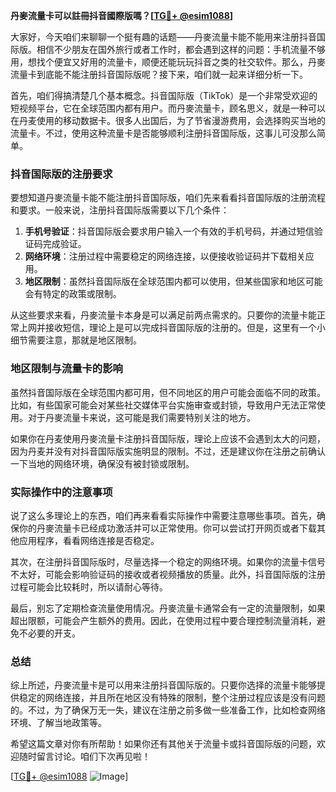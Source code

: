 **丹麥流量卡可以註冊抖音國際版嗎？[[TG💪+ @esim1088](https://t.me/s/esim1088)]**

大家好，今天咱们来聊聊一个挺有趣的话题——丹麥流量卡能不能用来注册抖音国际版。相信不少朋友在国外旅行或者工作时，都会遇到这样的问题：手机流量不够用，想找个便宜又好用的流量卡，顺便还能玩玩抖音之类的社交软件。那么，丹麥流量卡到底能不能注册抖音国际版呢？接下来，咱们就一起来详细分析一下。

首先，咱们得搞清楚几个基本概念。抖音国际版（TikTok）是一个非常受欢迎的短视频平台，它在全球范围内都有用户。而丹麥流量卡，顾名思义，就是一种可以在丹麦使用的移动数据卡。很多人出国后，为了节省漫游费用，会选择购买当地的流量卡。不过，使用这种流量卡是否能够顺利注册抖音国际版，这事儿可没那么简单。

### 抖音国际版的注册要求

要想知道丹麥流量卡能不能注册抖音国际版，咱们先来看看抖音国际版的注册流程和要求。一般来说，注册抖音国际版需要以下几个条件：

1. **手机号验证**：抖音国际版会要求用户输入一个有效的手机号码，并通过短信验证码完成验证。
2. **网络环境**：注册过程中需要稳定的网络连接，以便接收验证码并下载相关应用。
3. **地区限制**：虽然抖音国际版在全球范围内都可以使用，但某些国家和地区可能会有特定的政策或限制。

从这些要求来看，丹麥流量卡本身是可以满足前两点需求的。只要你的流量卡能正常上网并接收短信，理论上是可以完成抖音国际版的注册的。但是，这里有一个小细节需要注意，那就是地区限制。

### 地区限制与流量卡的影响

虽然抖音国际版在全球范围内都可用，但不同地区的用户可能会面临不同的政策。比如，有些国家可能会对某些社交媒体平台实施审查或封锁，导致用户无法正常使用。对于丹麥流量卡来说，这可能是我们需要特别关注的地方。

如果你在丹麦使用丹麥流量卡注册抖音国际版，理论上应该不会遇到太大的问题，因为丹麦并没有对抖音国际版实施明显的限制。不过，还是建议你在注册之前确认一下当地的网络环境，确保没有被封锁或限制。

### 实际操作中的注意事项

说了这么多理论上的东西，咱们再来看看实际操作中需要注意哪些事项。首先，确保你的丹麥流量卡已经成功激活并可以正常使用。你可以尝试打开网页或者下载其他应用程序，看看网络连接是否稳定。

其次，在注册抖音国际版时，尽量选择一个稳定的网络环境。如果你的流量卡信号不太好，可能会影响验证码的接收或者视频播放的质量。此外，抖音国际版的注册过程可能会比较耗时，所以请耐心等待。

最后，别忘了定期检查流量使用情况。丹麥流量卡通常会有一定的流量限制，如果超出限额，可能会产生额外的费用。因此，在使用过程中要合理控制流量消耗，避免不必要的开支。

### 总结

综上所述，丹麥流量卡是可以用来注册抖音国际版的。只要你选择的流量卡能够提供稳定的网络连接，并且所在地区没有特殊的限制，整个注册过程应该是没有问题的。不过，为了确保万无一失，建议在注册之前多做一些准备工作，比如检查网络环境、了解当地政策等。

希望这篇文章对你有所帮助！如果你还有其他关于流量卡或抖音国际版的问题，欢迎随时留言讨论。咱们下次再见啦！

[[TG💪+ @esim1088](https://t.me/s/esim1088) ![Image](https://i.postimg.cc/4NQfJmqS/Snipaste-2025-05-13-00-14-12.png)]